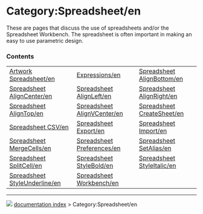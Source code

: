 # Category:Spreadsheet/en
These are pages that discuss the use of spreadsheets and/or the Spreadsheet Workbench. The spreadsheet is often important in making an easy to use parametric design.

### Contents

|     |     |     |
| --- | --- | --- |
| [Artwork Spreadsheet/en](Artwork_Spreadsheet/en.md) | [Expressions/en](Expressions/en.md) | [Spreadsheet AlignBottom/en](Spreadsheet_AlignBottom/en.md) |
| [Spreadsheet AlignCenter/en](Spreadsheet_AlignCenter/en.md) | [Spreadsheet AlignLeft/en](Spreadsheet_AlignLeft/en.md) | [Spreadsheet AlignRight/en](Spreadsheet_AlignRight/en.md) |
| [Spreadsheet AlignTop/en](Spreadsheet_AlignTop/en.md) | [Spreadsheet AlignVCenter/en](Spreadsheet_AlignVCenter/en.md) | [Spreadsheet CreateSheet/en](Spreadsheet_CreateSheet/en.md) |
| [Spreadsheet CSV/en](Spreadsheet_CSV/en.md) | [Spreadsheet Export/en](Spreadsheet_Export/en.md) | [Spreadsheet Import/en](Spreadsheet_Import/en.md) |
| [Spreadsheet MergeCells/en](Spreadsheet_MergeCells/en.md) | [Spreadsheet Preferences/en](Spreadsheet_Preferences/en.md) | [Spreadsheet SetAlias/en](Spreadsheet_SetAlias/en.md) |
| [Spreadsheet SplitCell/en](Spreadsheet_SplitCell/en.md) | [Spreadsheet StyleBold/en](Spreadsheet_StyleBold/en.md) | [Spreadsheet StyleItalic/en](Spreadsheet_StyleItalic/en.md) |
| [Spreadsheet StyleUnderline/en](Spreadsheet_StyleUnderline/en.md) | [Spreadsheet Workbench/en](Spreadsheet_Workbench/en.md) |



---
![](images/Right_arrow.png) [documentation index](../README.md) > Category:Spreadsheet/en
